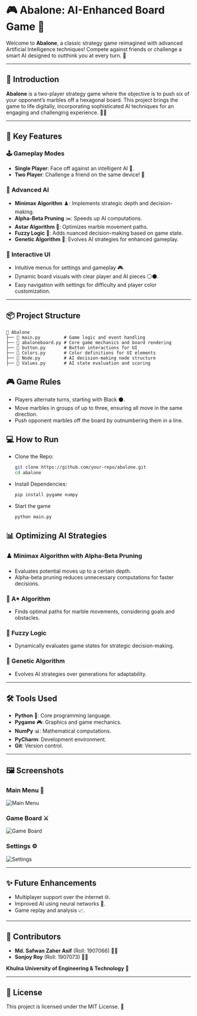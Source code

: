 # 🎮 Abalone: AI-Enhanced Board Game 🧩

Welcome to **Abalone**, a classic strategy game reimagined with advanced Artificial Intelligence techniques! Compete against friends or challenge a smart AI designed to outthink you at every turn. 🚀

---

## 📖 **Introduction**

**Abalone** is a two-player strategy game where the objective is to push six of your opponent’s marbles off a hexagonal board. This project brings the game to life digitally, incorporating sophisticated AI techniques for an engaging and challenging experience. 🧠✨

---

## 🎯 **Key Features**

### 🕹️ **Gameplay Modes**
- **Single Player**: Face off against an intelligent AI 🤖.
- **Two Player**: Challenge a friend on the same device! 👫

### 🧠 **Advanced AI**
- **Minimax Algorithm** ♟️: Implements strategic depth and decision-making.
- **Alpha-Beta Pruning** ✂️: Speeds up AI computations.
- **Astar Algorithm** 🌟: Optimizes marble movement paths.
- **Fuzzy Logic** 🔮: Adds nuanced decision-making based on game state.
- **Genetic Algorithm** 🧬: Evolves AI strategies for enhanced gameplay.

### 🎨 **Interactive UI**
- Intuitive menus for settings and gameplay 🎮.
- Dynamic board visuals with clear player and AI pieces ⚪⚫.
- Easy navigation with settings for difficulty and player color customization.

---

## 📦 **Project Structure**

```plaintext
📁 Abalone
├── 📄 main.py         # Game logic and event handling
├── 📄 abaloneboard.py # Core game mechanics and board rendering
├── 📄 button.py       # Button interactions for UI
├── 📄 Colors.py       # Color definitions for UI elements
├── 📄 Node.py         # AI decision-making node structure
├── 📄 Values.py       # AI state evaluation and scoring
```
## 🎮 **Game Rules**
- Players alternate turns, starting with Black ⚫.
- Move marbles in groups of up to three, ensuring all move in the same direction.
- Push opponent marbles off the board by outnumbering them in a line.

## 💻 **How to Run**
- Clone the Repo:
  ```bash
  git clone https://github.com/your-repo/abalone.git
  cd abalone
- Install Dependencies:
  ```bash
  pip install pygame numpy
- Start the game
  ```bash
  python main.py

## 📊 **Optimizing AI Strategies**

### ♟️ Minimax Algorithm with Alpha-Beta Pruning
- Evaluates potential moves up to a certain depth.
- Alpha-beta pruning reduces unnecessary computations for faster decisions.

### 🌟 A* Algorithm
- Finds optimal paths for marble movements, considering goals and obstacles.

### 🔮 Fuzzy Logic
- Dynamically evaluates game states for strategic decision-making.

### 🧬 Genetic Algorithm
- Evolves AI strategies over generations for adaptability.

---

## 🛠️ **Tools Used**
- **Python** 🐍: Core programming language.
- **Pygame** 🎮: Graphics and game mechanics.
- **NumPy** 📊: Mathematical computations.
- **PyCharm**: Development environment.
- **Git**: Version control.

---

## 🖼️ **Screenshots**

### Main Menu 🎉
![Main Menu](1_UI.png)

### Game Board ⚔️
![Game Board](2_UI_NEWGAME.png)

### Settings ⚙️
![Settings](2_UI_SETTINGS.png)

---

## ✨ **Future Enhancements**
- Multiplayer support over the internet 🌐.
- Improved AI using neural networks 🧠.
- Game replay and analysis 📈.

---

## 🙌 **Contributors**
- **Md. Safwan Zaher Asif** (Roll: 1907066) 👨‍💻
- **Sonjoy Roy** (Roll: 1907073) 👨‍💻

**Khulna University of Engineering & Technology** 🏫

---

## 📜 **License**
This project is licensed under the MIT License. 📝

